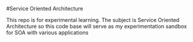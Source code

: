 #Service Oriented Architecture

This repo is for experimental learning. The subject is Service Oriented Architecture so this code base will serve as my experimentation sandbox for SOA with various applications